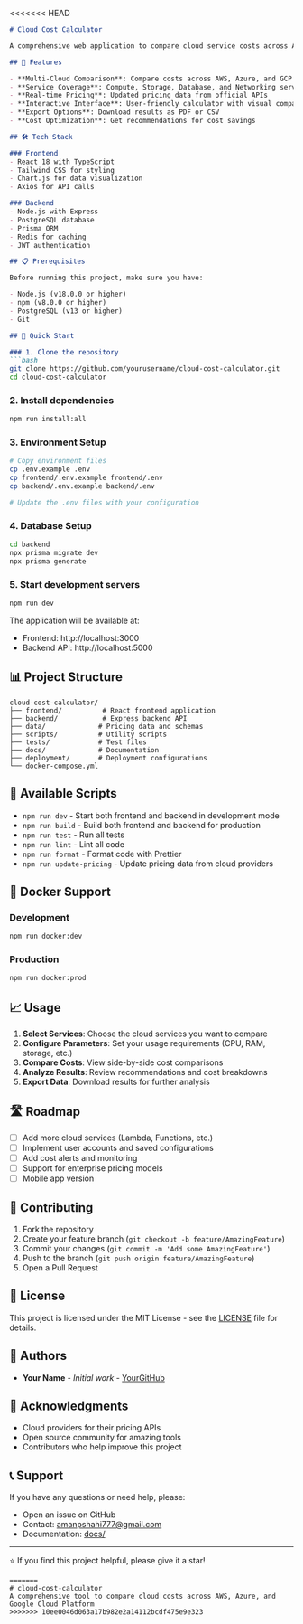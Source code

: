 <<<<<<< HEAD
```markdown
# Cloud Cost Calculator

A comprehensive web application to compare cloud service costs across AWS, Azure, and Google Cloud Platform (GCP).

## 🚀 Features

- **Multi-Cloud Comparison**: Compare costs across AWS, Azure, and GCP
- **Service Coverage**: Compute, Storage, Database, and Networking services
- **Real-time Pricing**: Updated pricing data from official APIs
- **Interactive Interface**: User-friendly calculator with visual comparisons
- **Export Options**: Download results as PDF or CSV
- **Cost Optimization**: Get recommendations for cost savings

## 🛠️ Tech Stack

### Frontend
- React 18 with TypeScript
- Tailwind CSS for styling
- Chart.js for data visualization
- Axios for API calls

### Backend
- Node.js with Express
- PostgreSQL database
- Prisma ORM
- Redis for caching
- JWT authentication

## 📋 Prerequisites

Before running this project, make sure you have:

- Node.js (v18.0.0 or higher)
- npm (v8.0.0 or higher)
- PostgreSQL (v13 or higher)
- Git

## 🚀 Quick Start

### 1. Clone the repository
```bash
git clone https://github.com/yourusername/cloud-cost-calculator.git
cd cloud-cost-calculator
```

### 2. Install dependencies
```bash
npm run install:all
```

### 3. Environment Setup
```bash
# Copy environment files
cp .env.example .env
cp frontend/.env.example frontend/.env
cp backend/.env.example backend/.env

# Update the .env files with your configuration
```

### 4. Database Setup
```bash
cd backend
npx prisma migrate dev
npx prisma generate
```

### 5. Start development servers
```bash
npm run dev
```

The application will be available at:
- Frontend: http://localhost:3000
- Backend API: http://localhost:5000

## 📊 Project Structure

```
cloud-cost-calculator/
├── frontend/          # React frontend application
├── backend/           # Express backend API
├── data/             # Pricing data and schemas
├── scripts/          # Utility scripts
├── tests/            # Test files
├── docs/             # Documentation
├── deployment/       # Deployment configurations
└── docker-compose.yml
```

## 🔧 Available Scripts

- `npm run dev` - Start both frontend and backend in development mode
- `npm run build` - Build both frontend and backend for production
- `npm run test` - Run all tests
- `npm run lint` - Lint all code
- `npm run format` - Format code with Prettier
- `npm run update-pricing` - Update pricing data from cloud providers

## 🐳 Docker Support

### Development
```bash
npm run docker:dev
```

### Production
```bash
npm run docker:prod
```

## 📈 Usage

1. **Select Services**: Choose the cloud services you want to compare
2. **Configure Parameters**: Set your usage requirements (CPU, RAM, storage, etc.)
3. **Compare Costs**: View side-by-side cost comparisons
4. **Analyze Results**: Review recommendations and cost breakdowns
5. **Export Data**: Download results for further analysis

## 🛣️ Roadmap

- [ ] Add more cloud services (Lambda, Functions, etc.)
- [ ] Implement user accounts and saved configurations
- [ ] Add cost alerts and monitoring
- [ ] Support for enterprise pricing models
- [ ] Mobile app version

## 🤝 Contributing

1. Fork the repository
2. Create your feature branch (`git checkout -b feature/AmazingFeature`)
3. Commit your changes (`git commit -m 'Add some AmazingFeature'`)
4. Push to the branch (`git push origin feature/AmazingFeature`)
5. Open a Pull Request

## 📝 License

This project is licensed under the MIT License - see the [LICENSE](LICENSE) file for details.

## 👥 Authors

- **Your Name** - *Initial work* - [YourGitHub](https://github.com/yourusername)

## 🙏 Acknowledgments

- Cloud providers for their pricing APIs
- Open source community for amazing tools
- Contributors who help improve this project

## 📞 Support

If you have any questions or need help, please:
- Open an issue on GitHub
- Contact: amanpshahi777@gmail.com
- Documentation: [docs/](docs/)

---

⭐ If you find this project helpful, please give it a star!
```
=======
# cloud-cost-calculator
A comprehensive tool to compare cloud costs across AWS, Azure, and Google Cloud Platform
>>>>>>> 10ee0046d063a17b982e2a14112bcdf475e9e323
